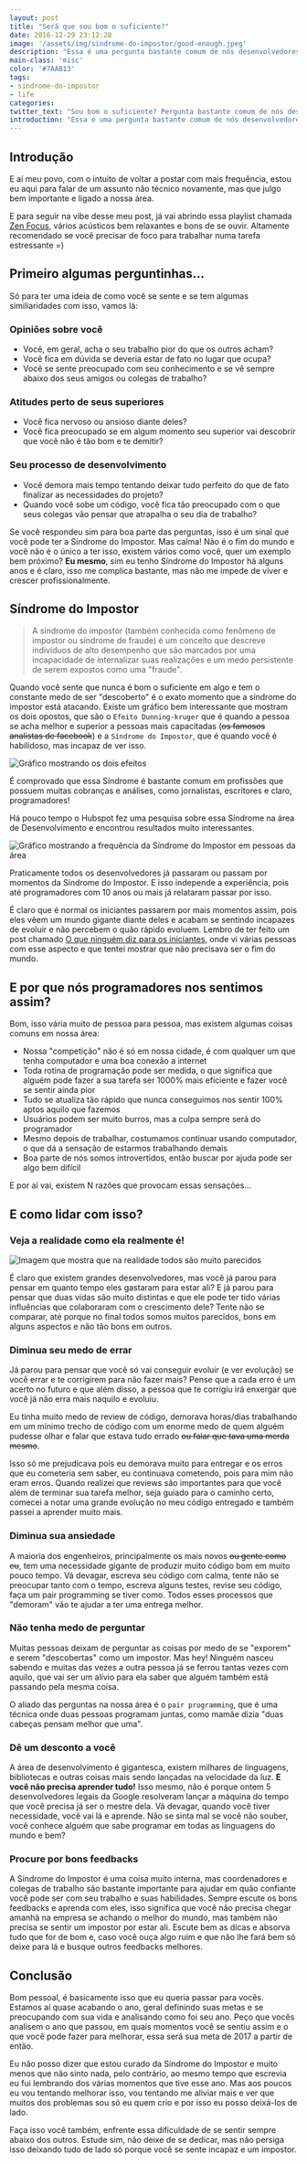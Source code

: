 ```yaml
---
layout: post
title: "Será que sou bom o suficiente?"
date: 2016-12-29 23:12:28
image: '/assets/img/sindrome-do-impostor/good-enough.jpeg'
description: "Essa é uma pergunta bastante comum de nós desenvolvedores, e por que será isso?"
main-class: 'misc'
color: '#7AAB13'
tags:
- sindrome-do-impostor
- life
categories:
twitter_text: "Sou bom o suficiente? Pergunta bastante comum de nós desenvolvedores, e pq será isso?"
introduction: "Essa é uma pergunta bastante comum de nós desenvolvedores, e por que será isso?"
---
```


## Introdução

E aí meu povo, com o intuito de voltar a postar com mais frequência, estou eu aqui para falar de um assunto não técnico novamente, mas que julgo bem importante e ligado a nossa área.

E para seguir na vibe desse meu post, já vai abrindo essa playlist chamada [Zen Focus](https://open.spotify.com/user/spotify/playlist/70X9CPfVWXmFqX5ObjSvOP), vários acústicos bem relaxantes e bons de se ouvir. Altamente recomendado se você precisar de foco para trabalhar numa tarefa estressante =)

## Primeiro algumas perguntinhas...

Só para ter uma ideia de como você se sente e se tem algumas similiaridades com isso, vamos lá:

### Opiniões sobre você

- Você, em geral, acha o seu trabalho pior do que os outros acham?
- Você fica em dúvida se deveria estar de fato no lugar que ocupa?
- Você se sente preocupado com seu conhecimento e se vê sempre abaixo dos seus amigos ou colegas de trabalho?

### Atitudes perto de seus superiores

- Você fica nervoso ou ansioso diante deles?
- Você fica preocupado se em algum momento seu superior vai descobrir que você não é tão bom e te demitir?

### Seu processo de desenvolvimento

- Você demora mais tempo tentando deixar tudo perfeito do que de fato finalizar as necessidades do projeto?
- Quando você sobe um código, você fica tão preocupado com o que seus colegas vão pensar que atrapalha o seu dia de trabalho?

Se você respondeu sim para boa parte das perguntas, isso é um sinal que você pode ter a Síndrome do Impostor. Mas calma! Não é o fim do mundo e você não é o único a ter isso, existem vários como você, quer um exemplo bem próximo? **Eu mesmo**, sim eu tenho Síndrome do Impostor há alguns anos e é claro, isso me complica bastante, mas não me impede de viver e crescer profissionalmente.

## Síndrome do Impostor

> A síndrome do impostor (também conhecida como fenômeno de impostor ou síndrome de fraude) é um conceito que descreve indivíduos de alto desempenho que são marcados por uma incapacidade de internalizar suas realizações e um medo persistente de serem expostos como uma "fraude".

Quando você sente que nunca é bom o suficiente em algo e tem o constante medo de ser "descoberto" é o exato momento que a síndrome do impostor está atacando. Existe um gráfico bem interessante que mostram os dois opostos, que são o `Efeito Dunning-kruger` que é quando a pessoa se acha melhor e superior a pessoas mais capacitadas (<s>os famosos analistas de facebook</s>) e a `Síndrome do Impostor`, que é quando você é habilidoso, mas incapaz de ver isso.

![Gráfico mostrando os dois efeitos](/assets/img/sindrome-do-impostor/imposter.jpg)

É comprovado que essa Síndrome é bastante comum em profissões que possuem muitas cobranças e análises, como jornalistas, escritores e claro, programadores! 

Há pouco tempo o Hubspot fez uma pesquisa sobre essa Síndrome na área de Desenvolvimento e encontrou resultados muito interessantes.

![Gráfico mostrando a frequência da Síndrome do Impostor em pessoas da área](/assets/img/sindrome-do-impostor/impostor-graph.png)

Praticamente todos os desenvolvedores já passaram ou passam por momentos da Síndrome do Impostor. E isso independe a experiência, pois até programadores com 10 anos ou mais já relataram passar por isso. 

É claro que é normal os iniciantes passarem por mais momentos assim, pois eles vêem um mundo gigante diante deles e acabam se sentindo incapazes de evoluir e não percebem o quão rápido evoluem. Lembro de ter feito um post chamado [O que ninguém diz para os iniciantes](https://willianjusten.com.br/o-que-ninguem-diz-para-iniciantes/), onde vi várias pessoas com esse aspecto e que tentei mostrar que não precisava ser o fim do mundo.

## E por que nós programadores nos sentimos assim?

Bom, isso vária muito de pessoa para pessoa, mas existem algumas coisas comuns em nossa área:

- Nossa "competição" não é só em nossa cidade, é com qualquer um que tenha computador e uma boa conexão a internet
- Toda rotina de programação pode ser medida, o que significa que alguém pode fazer a sua tarefa ser 1000% mais eficiente e fazer você se sentir ainda pior
- Tudo se atualiza tão rápido que nunca conseguimos nos sentir 100% aptos aquilo que fazemos
- Usuários podem ser muito burros, mas a culpa sempre será do programador
- Mesmo depois de trabalhar, costumamos continuar usando computador, o que dá a sensação de estarmos trabalhando demais
- Boa parte de nós somos introvertidos, então buscar por ajuda pode ser algo bem difícil

E por aí vai, existem N razões que provocam essas sensações...

## E como lidar com isso?

### Veja a realidade como ela realmente é!

![Imagem que mostra que na realidade todos são muito parecidos](/assets/img/sindrome-do-impostor/reality.jpg)

É claro que existem grandes desenvolvedores, mas você já parou para pensar em quanto tempo eles gastaram para estar ali? E já parou para pensar que duas vidas são muito distintas e que ele pode ter tido várias influências que colaboraram com o crescimento dele? Tente não se comparar, até porque no final todos somos muitos parecidos, bons em alguns aspectos e não tão bons em outros.

### Diminua seu medo de errar

Já parou para pensar que você só vai conseguir evoluir (e ver evolução) se você errar e te corrigirem para não fazer mais? Pense que a cada erro é um acerto no futuro e que além disso, a pessoa que te corrigiu irá enxergar que você já não erra mais naquilo e evoluiu.

Eu tinha muito medo de review de código, demorava horas/dias trabalhando em um mínimo trecho de código com um enorme medo de quem alguém pudesse olhar e falar que estava tudo errado <s>ou falar que tava uma merda mesmo</s>. 

Isso só me prejudicava pois eu demorava muito para entregar e os erros que eu cometeria sem saber, eu continuava cometendo, pois para mim não eram erros. Quando realizei que reviews são importantes para que você além de terminar sua tarefa melhor, seja guiado para o caminho certo, comecei a notar uma grande evolução no meu código entregado e também passei a aprender muito mais.

### Diminua sua ansiedade

A maioria dos engenheiros, principalmente os mais novos <s>ou gente como eu</s>, tem uma necessidade gigante de produzir muito código bom em muito pouco tempo. Vá devagar, escreva seu código com calma, tente não se preocupar tanto com o tempo, escreva alguns testes, revise seu código, faça um pair programming se tiver como. Todos esses processos que "demoram" vão te ajudar a ter uma entrega melhor.

### Não tenha medo de perguntar

Muitas pessoas deixam de perguntar as coisas por medo de se "exporem" e serem "descobertas" como um impostor. Mas hey! Ninguém nasceu sabendo e muitas das vezes a outra pessoa já se ferrou tantas vezes com aquilo, que vai ser um alívio para ela saber que alguém também está passando pela mesma coisa.

O aliado das perguntas na nossa área é o `pair programming`, que é uma técnica onde duas pessoas programam juntas, como mamãe dizia "duas cabeças pensam melhor que uma".

### Dê um desconto a você

A área de desenvolvimento é gigantesca, existem milhares de linguagens, bibliotecas e outras coisas mais sendo lançadas na velocidade da luz. **E você não precisa aprender tudo!** Isso mesmo, não é porque ontem 5 desenvolvedores legais da Google resolveram lançar a máquina do tempo que você precisa já ser o mestre dela. Vá devagar, quando você tiver necessidade, você vai lá e aprende. Não se sinta mal se você não souber, você conhece alguém que sabe programar em todas as linguagens do mundo e bem?

### Procure por bons feedbacks

A Síndrome do Impostor é uma coisa muito interna, mas coordenadores e colegas de trabalho são bastante importante para ajudar em quão confiante você pode ser com seu trabalho e suas habilidades. Sempre escute os bons feedbacks e aprenda com eles, isso significa que você não precisa chegar amanhã na empresa se achando o melhor do mundo, mas também não precisa se sentir um impostor por estar ali. Escute bem as dicas e absorva tudo que for de bom e, caso você ouça algo ruim e que não lhe fará bem só deixe para lá e busque outros feedbacks melhores.

## Conclusão

Bom pessoal, é basicamente isso que eu queria passar para vocês. Estamos aí quase acabando o ano, geral definindo suas metas e se preocupando com sua vida e analisando como foi seu ano. Peço que vocês analisem o ano que passou, em quais momentos você se sentiu assim e o que você pode fazer para melhorar, essa será sua meta de 2017 a partir de então.

Eu não posso dizer que estou curado da Síndrome do Impostor e muito menos que não sinto nada, pelo contrário, ao mesmo tempo que escrevia eu fui lembrando dos várias momentos que tive esse ano. Mas aos poucos eu vou tentando melhorar isso, vou tentando me aliviar mais e ver que muitos dos problemas sou só eu quem crio e por isso eu posso deixá-los de lado.

Faça isso você também, enfrente essa dificuldade de se sentir sempre abaixo dos outros. Estude sim, não deixe de se dedicar, mas não persiga isso deixando tudo de lado só porque você se sente incapaz e um impostor.